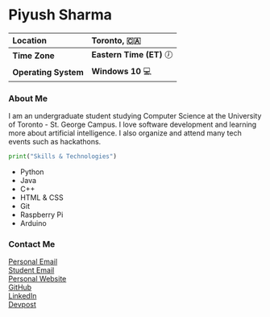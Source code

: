 # Piyush Sharma
Location | Toronto, :canada:
:---|:---
**Time Zone** | **Eastern Time (ET)** &#x1F556;
**Operating System** | **Windows 10** &#x1F4BB;  
### About Me
I am an undergraduate student studying Computer Science at the University of Toronto - St. George Campus. I love software development and learning more about artificial intelligence. I also organize and attend many tech events such as hackathons.
```python 
print("Skills & Technologies") 
```
* Python
* Java
* C++
* HTML & CSS
* Git
* Raspberry Pi
* Arduino
### Contact Me
[Personal Email](mailto:piyush19sha@gmail.com)  
[Student Email](mailto:pi.sharma@mail.utoronto.ca)  
[Personal Website](https://www.sharmapiyush.com)  
[GitHub](https://www.github.com/piyush-sharma)  
[LinkedIn](https://www.linkedin.com/in/piyush19sha)  
[Devpost](https://www.devpost.com/piyush-sharma)
